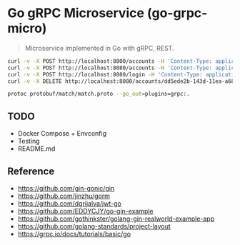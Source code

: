 # Go gRPC Microservice (go-grpc-micro)

> Microservice implemented in Go with gRPC, REST.

```sh
curl -v -X POST http://localhost:8000/accounts -H 'Content-Type: application/json' -d '{ "email": "TestEmail442", "name": "TestName442", "password": "442" }'
curl -v -X POST http://localhost:8080/accounts -H 'Content-Type: application/json' -d '{ "email": "TestEmail12345", "name": "TestName12345", "password": "123", "matchId": "acb2b6b6-ea49-408d-8d54-deb445efb9e8" }'
curl -v -X POST http://localhost:8080/login -H 'Content-Type: application/json' -d '{ "email": "TestEmail486", "password": "486" }'
curl -v -X DELETE http://localhost:8080/accounts/dd5ede2b-143d-11ea-a683-629c5497222b -H 'Content-Type: application/json'

protoc protobuf/match/match.proto --go_out=plugins=grpc:.
```

## TODO
- Docker Compose + Envconfig
- Testing
- README.md

## Reference
- https://github.com/gin-gonic/gin
- https://github.com/jinzhu/gorm
- https://github.com/dgrijalva/jwt-go
- https://github.com/EDDYCJY/go-gin-example
- https://github.com/gothinkster/golang-gin-realworld-example-app
- https://github.com/golang-standards/project-layout
- https://grpc.io/docs/tutorials/basic/go
